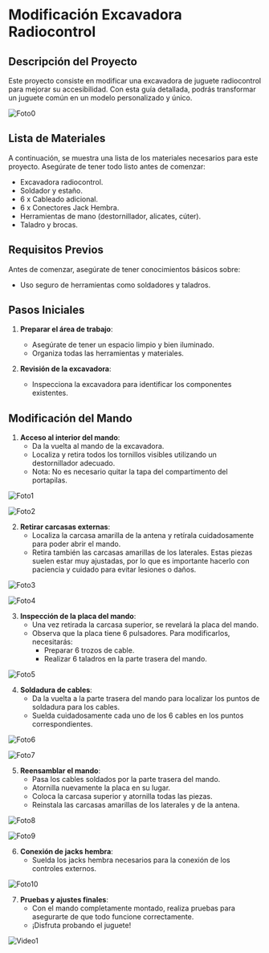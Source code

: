 # Modificación Excavadora Radiocontrol

## Descripción del Proyecto
Este proyecto consiste en modificar una excavadora de juguete radiocontrol para mejorar su accesibilidad. Con esta guía detallada, podrás transformar un juguete común en un modelo personalizado y único.

![Foto0](Img/Foto0.jpeg)

## Lista de Materiales
A continuación, se muestra una lista de los materiales necesarios para este proyecto. Asegúrate de tener todo listo antes de comenzar:

- Excavadora radiocontrol.
- Soldador y estaño.
- 6 x Cableado adicional.
- 6 x Conectores Jack Hembra.
- Herramientas de mano (destornillador, alicates, cúter).
- Taladro y brocas.

## Requisitos Previos
Antes de comenzar, asegúrate de tener conocimientos básicos sobre:
- Uso seguro de herramientas como soldadores y taladros.

## Pasos Iniciales
1. **Preparar el área de trabajo**:
   - Asegúrate de tener un espacio limpio y bien iluminado.
   - Organiza todas las herramientas y materiales.

2. **Revisión de la excavadora**:
   - Inspecciona la excavadora para identificar los componentes existentes.

## Modificación del Mando
1. **Acceso al interior del mando**:
   - Da la vuelta al mando de la excavadora.
   - Localiza y retira todos los tornillos visibles utilizando un destornillador adecuado.
   - Nota: No es necesario quitar la tapa del compartimento del portapilas.

![Foto1](Img/Foto1.jpeg)

![Foto2](Img/Foto2.jpeg)


2. **Retirar carcasas externas**:
   - Localiza la carcasa amarilla de la antena y retírala cuidadosamente para poder abrir el mando.
   - Retira también las carcasas amarillas de los laterales. Estas piezas suelen estar muy ajustadas, por lo que es importante hacerlo con paciencia y cuidado para evitar lesiones o daños.

![Foto3](Img/Foto3.jpeg)

![Foto4](Img/Foto4.jpeg)

3. **Inspección de la placa del mando**:
   - Una vez retirada la carcasa superior, se revelará la placa del mando.
   - Observa que la placa tiene 6 pulsadores. Para modificarlos, necesitarás:
     - Preparar 6 trozos de cable.
     - Realizar 6 taladros en la parte trasera del mando.

![Foto5](Img/Foto5.jpeg)



4. **Soldadura de cables**:
   - Da la vuelta a la parte trasera del mando para localizar los puntos de soldadura para los cables.
   - Suelda cuidadosamente cada uno de los 6 cables en los puntos correspondientes.

![Foto6](Img/Foto6.jpeg)

![Foto7](Img/Foto7.jpeg)


5. **Reensamblar el mando**:
   - Pasa los cables soldados por la parte trasera del mando.
   - Atornilla nuevamente la placa en su lugar.
   - Coloca la carcasa superior y atornilla todas las piezas.
   - Reinstala las carcasas amarillas de los laterales y de la antena.


![Foto8](Img/Foto8.jpeg)

![Foto9](Img/Foto9.jpeg)



6. **Conexión de jacks hembra**:
   - Suelda los jacks hembra necesarios para la conexión de los controles externos.

![Foto10](Img/Foto10.jpeg)


7. **Pruebas y ajustes finales**:
   - Con el mando completamente montado, realiza pruebas para asegurarte de que todo funcione correctamente.
   - ¡Disfruta probando el juguete!

![Video1](Img/Video1.gif)
